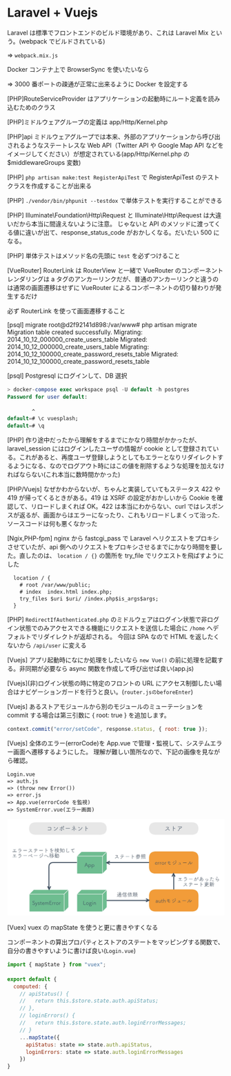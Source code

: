 # Laravel + Vuejs

Laravel は標準でフロントエンドのビルド環境があり、これは Laravel Mix という。(webpack でビルドされている)

=> `webpack.mix.js`

Docker コンテナ上で BrowserSync を使いたいなら

=> 3000 番ポートの疎通が正常に出来るように Docker を設定する

[PHP]RouteServiceProvider はアプリケーションの起動時にルート定義を読み込むためのクラス

[PHP]ミドルウェアグループの定義は app/Http/Kernel.php

[PHP]api ミドルウェアグループでは本来、外部のアプリケーションから呼び出されるようなステートレスな Web API（Twitter API や Google Map API などをイメージしてください）が想定されている(app/Http/Kernel.php の\$middlewareGroups 変数)

[PHP] `php artisan make:test RegisterApiTest` で RegisterApiTest のテストクラスを作成することが出来る

[PHP] `./vendor/bin/phpunit --testdox` で単体テストを実行することができる

[PHP] Illuminate\Foundation\Http\Request と Illuminate\Http\Request は大違いだから本当に間違えないように注意。
じゃないと API のメソッドに渡ってくる値に違いが出て、response_status_code がおかしくなる。だいたい 500 になる。

[PHP] 単体テストはメソッド名の先頭に `test` を必ずつけること

[VueRouter] RouterLink は RouterView と一緒で VueRouter のコンポーネント
レンダリングは a タグのアンカーリンクだが、普通のアンカーリンクと違うのは通常の画面遷移はせずに VueRouter によるコンポーネントの切り替わりが発生するだけ

必ず RouterLink を使って画面遷移すること

[psql] migrate
root@d2f92141d898:/var/www# php artisan migrate
Migration table created successfully.
Migrating: 2014_10_12_000000_create_users_table
Migrated: 2014_10_12_000000_create_users_table
Migrating: 2014_10_12_100000_create_password_resets_table
Migrated: 2014_10_12_100000_create_password_resets_table

[psql] Postgresql にログインして、DB 選択

```sql
> docker-compose exec workspace psql -U default -h postgres
Password for user default:

        ^
default=# \c vuesplash;
default=# \q
```

[PHP] 作り途中だったから理解をするまでにかなり時間がかかったが、laravel_session にはログインしたユーザの情報が cookie として登録されている。これがあると、再度ユーザ登録しようとしてもエラーとなりリダイレクトするようになる、なのでログアウト時にはこの値を削除するような処理を加えなければならない(これ本当に数時間かかった)

[PHP/Vuejs] なぜかわからないが、ちゃんと実装していてもステータス 422 や 419 が帰ってくるときがある。419 は XSRF の設定がおかしいから Cookie を確認して、リロードしまくれば OK。422 は本当にわからない、curl ではレスポンスが返るが、画面からはエラーになったり、これもリロードしまくって治った.ソースコードは何も悪くなかった

[Ngix,PHP-fpm] nginx から fastcgi_pass で Laravel へリクエストをプロキシさせていたが、api 側へのリクエストをプロキシさせるまでにかなり時間を要した。直したのは、 `location / {}` の箇所を try_file でリクエストを飛ばすようにした

```nginx
  location / {
    # root /var/www/public;
    # index  index.html index.php;
    try_files $uri $uri/ /index.php$is_args$args;
  }
```

[PHP] `RedirectIfAuthenticated.php` のミドルウェアはログイン状態で非ログイン状態でのみアクセスできる機能にリクエストを送信した場合に `/home` へデフォルトでリダイレクトが返却される。
今回は SPA なので HTML を返したくないから `/api/user` に変える

[Vuejs] アプリ起動時になにか処理をしたいなら `new Vue()` の前に処理を記載する。非同期が必要なら async 関数を作成して呼び出せば良い(app.js)

[Vuejs]\(非)ログイン状態の時に特定のフロントの URL にアクセス制御したい場合はナビゲーションガードを行うと良い。(`router.jsのbeforeEnter`)

[Vuejs] あるストアモジュールから別のモジュールのミューテーションを commit する場合は第三引数に { root: true } を追加します。

```js
context.commit("error/setCode", response.status, { root: true });
```

[Vuejs] 全体のエラー(errorCode)を App.vue で管理・監視して、システムエラー画面へ遷移するようにした。
理解が難しい箇所なので、下記の画像を見ながら確認。

```
Login.vue
=> auth.js
=> (throw new Error())
=> error.js
=> App.vue(errorCode を監視)
=> SystemError.vue(エラー画面)
```

![img1](./doc/fig-system-error.jpg)

[Vuex] vuex の mapState を使うと更に書きやすくなる

コンポーネントの算出プロパティとストアのステートをマッピングする関数で、
自分の書きやすいように書けば良い(`Login.vue`)

```js
import { mapState } from "vuex";

export default {
  computed: {
    // apiStatus() {
    //   return this.$store.state.auth.apiStatus;
    // },
    // loginErrors() {
    //   return this.$store.state.auth.loginErrorMessages;
    // }
    ...mapState({
      apiStatus: state => state.auth.apiStatus,
      loginErrors: state => state.auth.loginErrorMessages
    })
}
```

